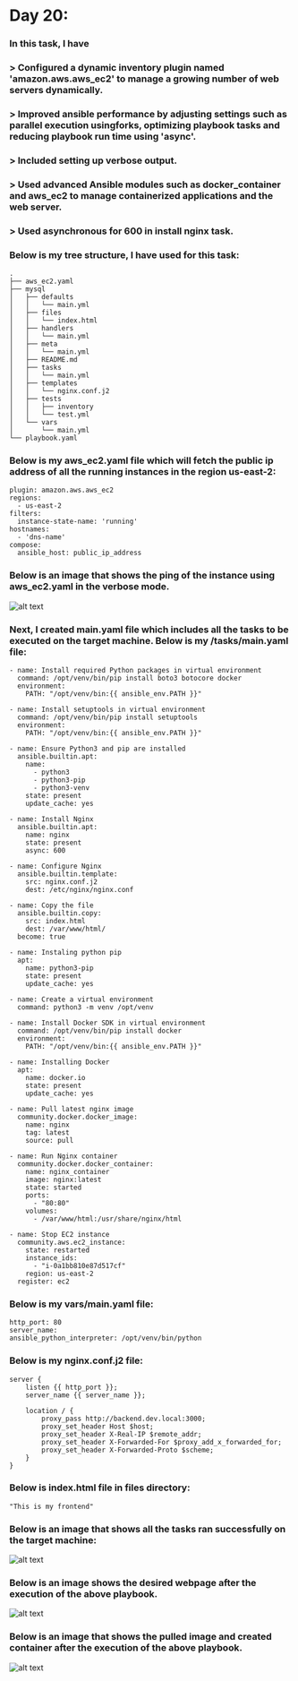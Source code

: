 # Day 20:
### In this task, I have 
### > Configured a dynamic inventory plugin named 'amazon.aws.aws_ec2' to manage a growing number of web servers dynamically.
### > Improved ansible performance by adjusting settings such as parallel execution usingforks, optimizing playbook tasks and reducing playbook run time using 'async'.
### > Included setting up verbose output.
### > Used advanced Ansible modules such as docker_container and aws_ec2 to manage containerized applications and the web server.
### > Used asynchronous for 600 in install nginx task.

### Below is my tree structure, I have used for this task:

```
.
├── aws_ec2.yaml
├── mysql
│   ├── defaults
│   │   └── main.yml
│   ├── files
│   │   └── index.html
│   ├── handlers
│   │   └── main.yml
│   ├── meta
│   │   └── main.yml
│   ├── README.md
│   ├── tasks
│   │   └── main.yml
│   ├── templates
│   │   └── nginx.conf.j2
│   ├── tests
│   │   ├── inventory
│   │   └── test.yml
│   └── vars
│       └── main.yml
└── playbook.yaml
```

### Below is my aws_ec2.yaml file which will fetch the public ip address of all the running instances in the region us-east-2:

```
plugin: amazon.aws.aws_ec2
regions:
  - us-east-2
filters:
  instance-state-name: 'running'
hostnames:
  - 'dns-name'
compose:
  ansible_host: public_ip_address
```
### Below is an image that shows the ping of the instance using aws_ec2.yaml in the verbose mode.
![alt text](images/Day_20_Images/Image_2)

### Next, I created main.yaml file which includes all the tasks to be executed on the target machine. Below is my /tasks/main.yaml file:

```
- name: Install required Python packages in virtual environment
  command: /opt/venv/bin/pip install boto3 botocore docker
  environment:
    PATH: "/opt/venv/bin:{{ ansible_env.PATH }}"

- name: Install setuptools in virtual environment
  command: /opt/venv/bin/pip install setuptools
  environment:
    PATH: "/opt/venv/bin:{{ ansible_env.PATH }}"

- name: Ensure Python3 and pip are installed
  ansible.builtin.apt:
    name:
      - python3
      - python3-pip
      - python3-venv
    state: present
    update_cache: yes

- name: Install Nginx
  ansible.builtin.apt:
    name: nginx
    state: present
    async: 600

- name: Configure Nginx
  ansible.builtin.template:
    src: nginx.conf.j2
    dest: /etc/nginx/nginx.conf

- name: Copy the file
  ansible.builtin.copy:
    src: index.html
    dest: /var/www/html/
  become: true

- name: Instaling python pip
  apt:
    name: python3-pip
    state: present
    update_cache: yes

- name: Create a virtual environment
  command: python3 -m venv /opt/venv

- name: Install Docker SDK in virtual environment
  command: /opt/venv/bin/pip install docker
  environment:
    PATH: "/opt/venv/bin:{{ ansible_env.PATH }}"

- name: Installing Docker
  apt:
    name: docker.io
    state: present
    update_cache: yes

- name: Pull latest nginx image
  community.docker.docker_image:
    name: nginx
    tag: latest
    source: pull

- name: Run Nginx container
  community.docker.docker_container:
    name: nginx_container
    image: nginx:latest
    state: started
    ports:
      - "80:80"
    volumes:
      - /var/www/html:/usr/share/nginx/html

- name: Stop EC2 instance
  community.aws.ec2_instance:
    state: restarted
    instance_ids:
      - "i-0a1bb810e87d517cf"
    region: us-east-2
  register: ec2
```
### Below is my vars/main.yaml file:
```
http_port: 80
server_name: 
ansible_python_interpreter: /opt/venv/bin/python
```
### Below is my nginx.conf.j2 file:

```
server {
    listen {{ http_port }};
    server_name {{ server_name }};

    location / {
        proxy_pass http://backend.dev.local:3000;
        proxy_set_header Host $host;
        proxy_set_header X-Real-IP $remote_addr;
        proxy_set_header X-Forwarded-For $proxy_add_x_forwarded_for;
        proxy_set_header X-Forwarded-Proto $scheme;
    }
}
```

### Below is index.html file in files directory:
```
"This is my frontend"
```


### Below is an image that shows all the tasks ran successfully on the target machine:

![alt text](images/Day_20_Images/Image_3)

### Below is an image shows the desired webpage after the execution of the above playbook.
![alt text](images/Day_20_Images/Image_4)

### Below is an image that shows the pulled image and created container after the execution of the above playbook.

![alt text](images/Day_20_Images/Image_5)


